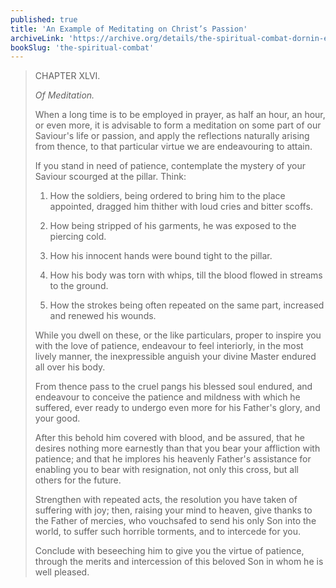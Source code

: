 ```yaml
---
published: true
title: 'An Example of Meditating on Christ’s Passion'
archiveLink: 'https://archive.org/details/the-spiritual-combat-dornin-edition/page/169?view=theater'
bookSlug: 'the-spiritual-combat'
---
```


> CHAPTER XLVI.
>
> *Of Meditation.*
>
> When a long time is to be employed in prayer, as half an hour, an hour, or even more, it is advisable to form a meditation on some part of our Saviour's life or passion, and apply the reflections naturally arising from thence, to that particular virtue we are endeavouring to attain.
>
> If you stand in need of patience, contemplate the mystery of your Saviour scourged at the pillar. Think:
>
> 1. How the soldiers, being ordered to bring him to the place appointed, dragged him thither with loud cries and bitter scoffs.
>
> 2. How being stripped of his garments, he was exposed to the piercing cold.
>
> 3. How his innocent hands were bound tight to the pillar.
>
> 4. How his body was torn with whips, till the blood flowed in streams to the ground.
>
> 5. How the strokes being often repeated on the same part, increased and renewed his wounds.
>
> While you dwell on these, or the like particulars, proper to inspire you with the love of patience, endeavour to feel interiorly, in the most lively manner, the inexpressible anguish your divine Master endured all over his body.
>
> From thence pass to the cruel pangs his blessed soul endured, and endeavour to conceive the patience and mildness with which he suffered, ever ready to undergo even more for his Father's glory, and your good.
>
> After this behold him covered with blood, and be assured, that he desires nothing more earnestly than that you bear your affliction with patience; and that he implores his heavenly Father's assistance for enabling you to bear with resignation, not only this cross, but all others for the future.
>
> Strengthen with repeated acts, the resolution you have taken of suffering with joy; then, raising your mind to heaven, give thanks to the Father of mercies, who vouchsafed to send his only Son into the world, to suffer such horrible torments, and to intercede for you.
>
> Conclude with beseeching him to give you the virtue of patience, through the merits and intercession of this beloved Son in whom he is well pleased.
